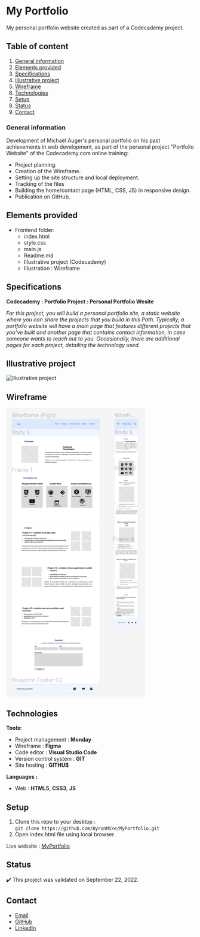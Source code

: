 # My Portfolio

My personal portfolio website created as part of a Codecademy project.

## Table of content
1. [General information](#General-information)
2. [Elements provided](#Elements-provided)
3. [Specifications](#Specifications)
4. [Illustrative project](#Illustrative-project)
5. [Wireframe](#Wireframe)
6. [Technologies](#Technologies)
7. [Setup](#Setup)
8. [Status](#Status)
9. [Contact](#Contact)


### General information
Development of Michaël Auger's personal portfolio on his past achievements in web development, as part of the personal project "Portfolio Website" of the Codecademy.com online training: 
* Project planning.
* Creation of the Wireframe.
* Setting up the site structure and local deployment.
* Tracking of the files
* Building the home/contact page (HTML, CSS, JS) in responsive design.
* Publication on GitHub.


## Elements provided
 * Frontend folder:
    - index.html
    - style.css
    - main.js
    - Readme.md
    - Illustrative project (Codecademy)
    - Illustration : Wireframe


##  Specifications
**Codecademy : Portfolio Project : Personal Portfolio Wesite**
 
*For this project, you will build a personal portfolio site, a static website where you can share the projects that you build in this Path. Typically, a portfolio website will have a main page that features different projects that you’ve built and another page that contains contact information, in case someone wants to reach out to you. Occasionally, there are additional pages for each project, detailing the technology used.*

## Illustrative project
![Illustrative project](https://static-assets.codecademy.com/Paths/front-end-career-path/personal-portfolio-website/personal-portfolio-website-screenshot.png)

## Wireframe
![Wireframe](Resources/images/Wireframe.png)

## Technologies
**Tools:**
 * Project management : **Monday**
 * Wireframe : **Figma**
 * Code editor : **Visual Studio Code**
 * Version control system : **GIT**
 * Site hosting : **GITHUB**
  
**Languages :**
 * Web : **HTML5**, **CSS3**, **JS**

## Setup
1. Clone this repo to your desktop :\
`git clone https://github.com/ByronMike/MyPortfolio.git`
2. Open index.html file using local browser.

Live website : [MyPortfolio](https://byronmike.github.io/MyPortfolio/)

## Status
:heavy_check_mark: This project was validated on September 22, 2022.

## Contact
* [Email](mailto:auger.michaell@gmail;com)
* [GitHub](https://github.com/ByronMike)
* [LinkedIn](https://www.linkedin.com/in/auger-michael/)

